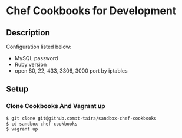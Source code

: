 # Chef Cookbooks for Development

## Description

Configuration listed below:

 * MySQL password
 * Ruby version
 * open 80, 22, 433, 3306, 3000 port by iptables

## Setup

### Clone Cookbooks And Vagrant up

```sh
$ git clone git@github.com:t-taira/sandbox-chef-cookbooks
$ cd sandbox-chef-cookbooks
$ vagrant up
```
